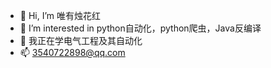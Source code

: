 - 👋 Hi, I’m  唯有烛花红
- 👀 I’m interested in python自动化，python爬虫，Java反编译
- 🌱  我正在学电气工程及其自动化
- 📫 3540722898@qq.com

<!---
1433223123/1433223123 is a ✨ special ✨ repository because its `README.md` (this file) appears on your GitHub profile.
You can click the Preview link to take a look at your changes.
--->
